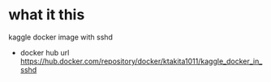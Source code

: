 # what it this
kaggle docker image with sshd

- docker hub url
https://hub.docker.com/repository/docker/ktakita1011/kaggle_docker_in_sshd

